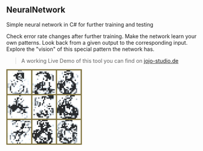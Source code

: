 ## NeuralNetwork ##
Simple neural network in C# for further training and testing

Check error rate changes after further training. Make the network learn your own patterns. Look back from a given output to the corresponding input. Explore the "vision" of this special pattern the network has.<p>
> A working Live Demo of this tool you can find on [jojo-studio.de](http://jojo-studio.de/)

<img src="/screenshot_neuralnetwork.jpg" alt="Screenshot" width="200" height="200">
